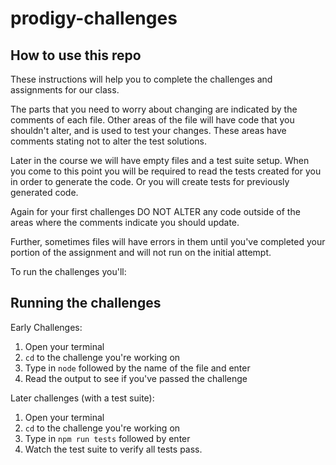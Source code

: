 # prodigy-challenges

## How to use this repo

These instructions will help you to complete the challenges and assignments for our class.

The parts that you need to worry about changing are indicated by the comments of each file. Other areas of the file will have code that you shouldn't alter, and is used to test your changes. These areas have comments stating not to alter the test solutions.

Later in the course we will have empty files and a test suite setup. When you come to this point you will be required to read the tests created for you in order to generate the code. Or you will create tests for previously generated code.

Again for your first challenges DO NOT ALTER any code outside of the areas where the comments indicate you should update.

Further, sometimes files will have errors in them until you've completed your portion of the assignment and will not run on the initial attempt.

To run the challenges you'll:

## Running the challenges

Early Challenges:

1. Open your terminal
1. `cd` to the challenge you're working on
1. Type in `node` followed by the name of the file and enter
1. Read the output to see if you've passed the challenge

Later challenges (with a test suite):

1. Open your terminal
1. `cd` to the challenge you're working on
1. Type in `npm run tests` followed by enter
1. Watch the test suite to verify all tests pass.
